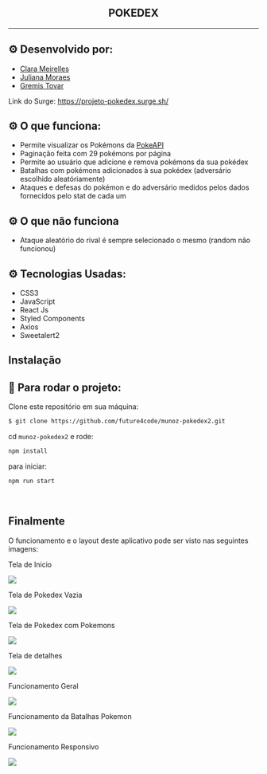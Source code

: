 <h2 align="center">POKEDEX</h2>

<hr/>

## ⚙️ Desenvolvido por: 
- [Clara Meirelles](https://github.com/ClaraMeirelles)
- [Juliana Moraes](https://github.com/jhmoraes)
- [Gremis Tovar](https://github.com/Gremis)

Link do Surge: https://projeto-pokedex.surge.sh/

## ⚙️ O que funciona:
- Permite visualizar os Pokémons da [PokeAPI](https://pokeapi.co/)
- Paginação feita com 29 pokémons por página
- Permite ao usuário que adicione e remova pokémons da sua pokédex
- Batalhas com pokémons adicionados à sua pokédex (adversário escolhido aleatóriamente)
- Ataques e defesas do pokémon e do adversário medidos pelos dados fornecidos pelo stat de cada um
## ⚙️ O que não funciona
- Ataque aleatório do rival é sempre selecionado o mesmo (random não funcionou)

## ⚙️ Tecnologias Usadas:
- CSS3
- JavaScript
- React Js
- Styled Components
- Axios
- Sweetalert2

## Instalação

## 🏁 Para rodar o projeto:

Clone este repositório em sua máquina:

```bash
$ git clone https://github.com/future4code/munoz-pokedex2.git
```

cd `munoz-pokedex2` e rode:

```bash
npm install
```

para iniciar:

```bash
npm run start
```

<br/>

## Finalmente

O funcionamento e o layout deste aplicativo pode ser visto nas seguintes imagens:

Tela de Inicio

![](public/homepage.png)

Tela de Pokedex Vazia

![](public/pokedex_vazia.png)

Tela de Pokedex com Pokemons

![](public/pokedex.png)

Tela de detalhes

![](public/detalhes.png)

Funcionamento Geral

![](public/funcionamento.gif)

Funcionamento da Batalhas Pokemon

![](public/batalha.gif)

Funcionamento Responsivo

![](public/responsivo.gif)









